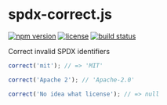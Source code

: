 spdx-correct.js
===============

[![npm version](https://img.shields.io/npm/v/spdx-correct.svg)](https://www.npmjs.com/package/spdx-correct)
[![license](https://img.shields.io/badge/license-Apache--2.0-303284.svg)](http://www.apache.org/licenses/LICENSE-2.0)
[![build status](https://img.shields.io/travis/kemitchell/spdx-correct.js.svg)](http://travis-ci.org/kemitchell/spdx-correct.js)


Correct invalid SPDX identifiers

<!--js
var correct = require('./');
-->

```js
correct('mit'); // => 'MIT'

correct('Apache 2'); // 'Apache-2.0'

correct('No idea what license'); // => null
```
